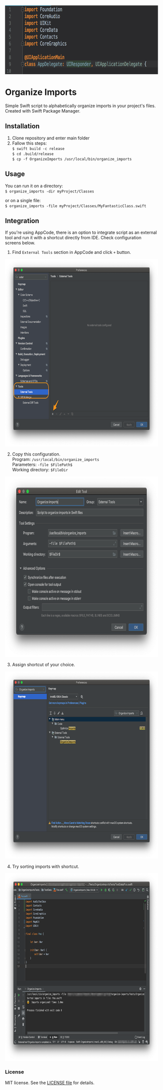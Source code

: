 <p align="center">
    <img src="images/organize_imports.gif" width="723" height="226" max-width="80%" alt="organize"/>
</p>

# Organize Imports
Simple Swift script to alphabetically organize imports in your project's files.<br>
Created with Swift Package Manager.

## Installation

1. Clone repository and enter main folder
2. Fallow this steps:<br>
  `$ swift build -c release`<br>
  `$ cd .build/release`<br>
  `$ cp -f OrganizeImports /usr/local/bin/organize_imports`<br>

## Usage

You can run it on a directory:<br>
`$ organize_imports -dir myProject/Classes`<br>

or on a single file:<br>
`$ organize_imports -file myProject/Classes/MyFantasticClass.swift`<br>

## Integration

If you're using AppCode, there is an option to integrate script as an external tool and run it with a shortcut directly from IDE. Check configuration screens below. 

1. Find `External Tools` section in AppCode and click `+` button.<br>
<img src="images/1.png" width="746" height="615" alt="1"/>

2. Copy this configuration.<br>
Program: `/usr/local/bin/organize_imports`<br>
Parameters: `-file $FilePath$`<br>
Working directory: `$FileDir`<br>
<img src="images/2.png" width="746" height="592" alt="2"/>

3. Assign shortcut of your choice.<br>
<img src="images/3.png" width="746" height="615" alt="3"/>

4. Try sorting imports with shortcut.<br>
<img src="images/4.png" width="746" height="616" alt="4"/>

### License

MIT license. See the [LICENSE file](LICENSE.txt) for details.
